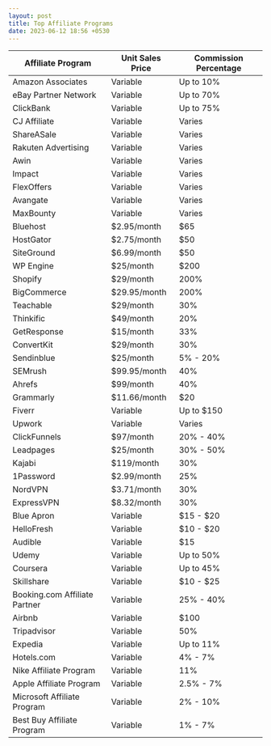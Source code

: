 ```yaml
---
layout: post
title: Top Affiliate Programs
date: 2023-06-12 18:56 +0530
---
```

| Affiliate Program              | Unit Sales Price | Commission Percentage |
|-------------------------------|-----------------|-----------------------|
| Amazon Associates             | Variable        | Up to 10%             |
| eBay Partner Network          | Variable        | Up to 70%             |
| ClickBank                     | Variable        | Up to 75%             |
| CJ Affiliate                  | Variable        | Varies                |
| ShareASale                    | Variable        | Varies                |
| Rakuten Advertising           | Variable        | Varies                |
| Awin                          | Variable        | Varies                |
| Impact                        | Variable        | Varies                |
| FlexOffers                    | Variable        | Varies                |
| Avangate                      | Variable        | Varies                |
| MaxBounty                     | Variable        | Varies                |
| Bluehost                      | $2.95/month     | $65                   |
| HostGator                     | $2.75/month     | $50                   |
| SiteGround                    | $6.99/month     | $50                   |
| WP Engine                     | $25/month       | $200                  |
| Shopify                       | $29/month       | 200%                  |
| BigCommerce                   | $29.95/month    | 200%                  |
| Teachable                     | $29/month       | 30%                   |
| Thinkific                     | $49/month       | 20%                   |
| GetResponse                   | $15/month       | 33%                   |
| ConvertKit                    | $29/month       | 30%                   |
| Sendinblue                    | $25/month       | 5% - 20%              |
| SEMrush                       | $99.95/month    | 40%                   |
| Ahrefs                        | $99/month       | 40%                   |
| Grammarly                     | $11.66/month    | $20                   |
| Fiverr                        | Variable        | Up to $150            |
| Upwork                        | Variable        | Varies                |
| ClickFunnels                  | $97/month       | 20% - 40%             |
| Leadpages                     | $25/month       | 30% - 50%             |
| Kajabi                        | $119/month      | 30%                   |
| 1Password                     | $2.99/month     | 25%                   |
| NordVPN                       | $3.71/month     | 30%                   |
| ExpressVPN                    | $8.32/month     | 30%                   |
| Blue Apron                    | Variable        | $15 - $20             |
| HelloFresh                    | Variable        | $10 - $20             |
| Audible                       | Variable        | $15                   |
| Udemy                         | Variable        | Up to 50%             |
| Coursera                      | Variable        | Up to 45%             |
| Skillshare                    | Variable        | $10 - $25             |
| Booking.com Affiliate Partner | Variable        | 25% - 40%             |
| Airbnb                        | Variable        | $100                  |
| Tripadvisor                   | Variable        | 50%                   |
| Expedia                       | Variable        | Up to 11%             |
| Hotels.com                    | Variable        | 4% - 7%               |
| Nike Affiliate Program        | Variable        | 11%                   |
| Apple Affiliate Program       | Variable        | 2.5% - 7%             |
| Microsoft Affiliate Program   | Variable        | 2% - 10%              |
| Best Buy Affiliate Program    | Variable        | 1% - 7%               |


